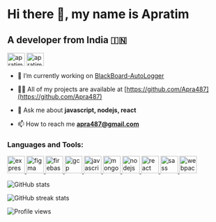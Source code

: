 # Hi there 👋, my name is Apratim
## A developer from India 🇮🇳

<p align="left">
<a href="https://twitter.com/apratimmahata" target="blank"><img align="center" src="https://cdn.jsdelivr.net/npm/simple-icons@3.0.1/icons/twitter.svg" alt="apratimmahata" height="30" width="40" /></a>
<a href="https://linkedin.com/in/apratim-mahata" target="blank"><img align="center" src="https://cdn.jsdelivr.net/npm/simple-icons@3.0.1/icons/linkedin.svg" alt="apratim mahata" height="30" width="40" /></a>
</p>

-   🔭 I’m currently working on [BlackBoard-AutoLogger](https://github.com/Apra487/BlackBoard-AutoLogger)

-   👨‍💻 All of my projects are available at [https://github.com/Apra487](https://github.com/Apra487)

-   💬 Ask me about **javascript, nodejs, react**

-   📫 How to reach me **apra487@gmail.com**

<h3 align="left">Languages and Tools:</h3>
<p align="left"> <a href="https://expressjs.com" target="_blank"> <img src="https://devicons.github.io/devicon/devicon.git/icons/express/express-original-wordmark.svg" alt="express" width="40" height="40"/> </a> <a href="https://www.figma.com/" target="_blank"> <img src="https://www.vectorlogo.zone/logos/figma/figma-icon.svg" alt="figma" width="40" height="40"/> </a> <a href="https://firebase.google.com/" target="_blank"> <img src="https://www.vectorlogo.zone/logos/firebase/firebase-icon.svg" alt="firebase" width="40" height="40"/> </a> <a href="https://cloud.google.com" target="_blank"> <img src="https://www.vectorlogo.zone/logos/google_cloud/google_cloud-icon.svg" alt="gcp" width="40" height="40"/> </a> <a href="https://developer.mozilla.org/en-US/docs/Web/JavaScript" target="_blank"> <img src="https://devicons.github.io/devicon/devicon.git/icons/javascript/javascript-original.svg" alt="javascript" width="40" height="40"/> </a> <a href="https://www.mongodb.com/" target="_blank"> <img src="https://devicons.github.io/devicon/devicon.git/icons/mongodb/mongodb-original-wordmark.svg" alt="mongodb" width="40" height="40"/> </a> <a href="https://nodejs.org" target="_blank"> <img src="https://devicons.github.io/devicon/devicon.git/icons/nodejs/nodejs-original-wordmark.svg" alt="nodejs" width="40" height="40"/> </a> <a href="https://reactjs.org/" target="_blank"> <img src="https://devicons.github.io/devicon/devicon.git/icons/react/react-original-wordmark.svg" alt="react" width="40" height="40"/> </a> <a href="https://sass-lang.com" target="_blank"> <img src="https://devicons.github.io/devicon/devicon.git/icons/sass/sass-original.svg" alt="sass" width="40" height="40"/> </a> <a href="https://webpack.js.org" target="_blank"> <img src="https://devicons.github.io/devicon/devicon.git/icons/webpack/webpack-original.svg" alt="webpack" width="40" height="40"/> </a> </p>
<p>
  
![GitHub stats](https://github-readme-stats.vercel.app/api?username=Apra487&show_icons=true)

![GitHub streak stats](https://github-readme-streak-stats.herokuapp.com/?user=Apra487)  

![Profile views](https://gpvc.arturio.dev/Apra487)  
